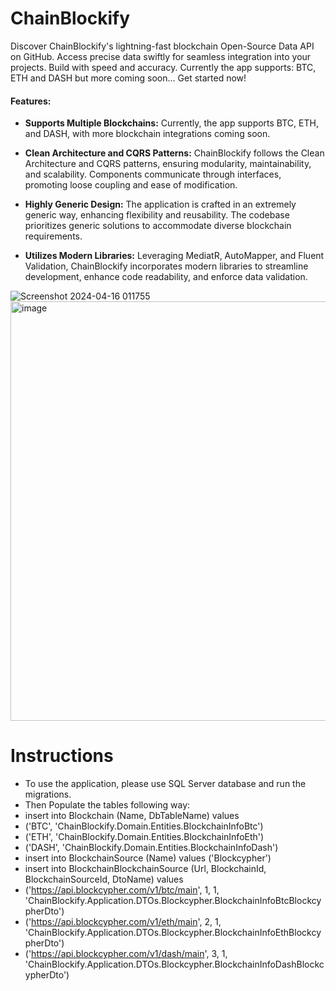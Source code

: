 # ChainBlockify
Discover ChainBlockify's lightning-fast blockchain Open-Source Data API on GitHub. Access precise data swiftly for seamless integration into your projects. Build with speed and accuracy.  Currently the app supports: BTC, ETH and DASH but more coming soon... Get started now!

#### Features:

- **Supports Multiple Blockchains:** Currently, the app supports BTC, ETH, and DASH, with more blockchain integrations coming soon.
  
- **Clean Architecture and CQRS Patterns:** ChainBlockify follows the Clean Architecture and CQRS patterns, ensuring modularity, maintainability, and scalability. Components communicate through interfaces, promoting loose coupling and ease of modification.
  
- **Highly Generic Design:** The application is crafted in an extremely generic way, enhancing flexibility and reusability. The codebase prioritizes generic solutions to accommodate diverse blockchain requirements.
  
- **Utilizes Modern Libraries:** Leveraging MediatR, AutoMapper, and Fluent Validation, ChainBlockify incorporates modern libraries to streamline development, enhance code readability, and enforce data validation.


![Screenshot 2024-04-16 011755](https://github.com/oxf/ChainBlockify/assets/9470599/55912baa-f7cf-44c1-9834-0582d8364863)
<img width="671" alt="image" src="https://github.com/oxf/ChainBlockify/assets/9470599/f62ef7a2-a392-4955-adfb-0c767bb69ff2">


# Instructions
* To use the application, please use SQL Server database and run the migrations.
* Then Populate the tables following way:
* insert into Blockchain (Name, DbTableName) values
* ('BTC',	'ChainBlockify.Domain.Entities.BlockchainInfoBtc')
* ('ETH',	'ChainBlockify.Domain.Entities.BlockchainInfoEth')
* ('DASH',	'ChainBlockify.Domain.Entities.BlockchainInfoDash')
* insert into BlockchainSource (Name) values ('Blockcypher')
* insert into BlockchainBlockchainSource (Url, BlockchainId, BlockchainSourceId, DtoName) values
* ('https://api.blockcypher.com/v1/btc/main',	1, 1,	'ChainBlockify.Application.DTOs.Blockcypher.BlockchainInfoBtcBlockcypherDto')
* ('https://api.blockcypher.com/v1/eth/main',	2,	1,	'ChainBlockify.Application.DTOs.Blockcypher.BlockchainInfoEthBlockcypherDto')
* ('https://api.blockcypher.com/v1/dash/main',	3,	1,	'ChainBlockify.Application.DTOs.Blockcypher.BlockchainInfoDashBlockcypherDto')
